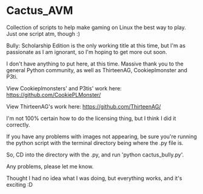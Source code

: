 # Cactus_AVM
Collection of scripts to help make gaming on Linux the best way to play. Just one script atm, though :)

Bully: Scholarship Edition is the only working title at this time, but I'm as passionate as I am ignorant, so I'm hoping to get more out soon.

I don't have anything to put here, at this time. Massive thank you to the general Python community, as well as ThirteenAG, Cookieplmonster and P3ti.

View Cookieplmonsters' and P3tis' work here: https://github.com/CookiePLMonster/

View ThirteenAG's work here: https://github.com/ThirteenAG/

I'm not 100% certain how to do the licensing thing, but I think I did it correctly.

If you have any problems with images not appearing, be sure you're running the python script with the terminal directory being where the .py file is.

So, CD into the directory with the .py, and run 'python cactus_bully.py'.

Any problems, please let me know.

Thought I had no idea what I was doing, but everything works, and it's exciting :D
